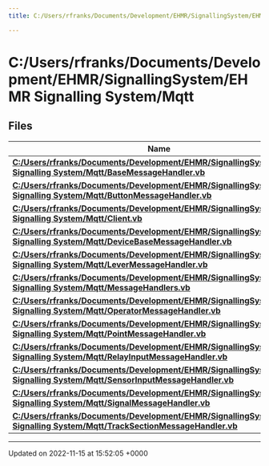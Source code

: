 ```yaml
---
title: C:/Users/rfranks/Documents/Development/EHMR/SignallingSystem/EHMR Signalling System/Mqtt

---
```


# C:/Users/rfranks/Documents/Development/EHMR/SignallingSystem/EHMR Signalling System/Mqtt



## Files

| Name           |
| -------------- |
| **[C:/Users/rfranks/Documents/Development/EHMR/SignallingSystem/EHMR Signalling System/Mqtt/BaseMessageHandler.vb](/SignallingSystem-doc/vb/Files/BaseMessageHandler_8vb/#file-basemessagehandler.vb)**  |
| **[C:/Users/rfranks/Documents/Development/EHMR/SignallingSystem/EHMR Signalling System/Mqtt/ButtonMessageHandler.vb](/SignallingSystem-doc/vb/Files/ButtonMessageHandler_8vb/#file-buttonmessagehandler.vb)**  |
| **[C:/Users/rfranks/Documents/Development/EHMR/SignallingSystem/EHMR Signalling System/Mqtt/Client.vb](/SignallingSystem-doc/vb/Files/Client_8vb/#file-client.vb)**  |
| **[C:/Users/rfranks/Documents/Development/EHMR/SignallingSystem/EHMR Signalling System/Mqtt/DeviceBaseMessageHandler.vb](/SignallingSystem-doc/vb/Files/DeviceBaseMessageHandler_8vb/#file-devicebasemessagehandler.vb)**  |
| **[C:/Users/rfranks/Documents/Development/EHMR/SignallingSystem/EHMR Signalling System/Mqtt/LeverMessageHandler.vb](/SignallingSystem-doc/vb/Files/LeverMessageHandler_8vb/#file-levermessagehandler.vb)**  |
| **[C:/Users/rfranks/Documents/Development/EHMR/SignallingSystem/EHMR Signalling System/Mqtt/MessageHandlers.vb](/SignallingSystem-doc/vb/Files/MessageHandlers_8vb/#file-messagehandlers.vb)**  |
| **[C:/Users/rfranks/Documents/Development/EHMR/SignallingSystem/EHMR Signalling System/Mqtt/OperatorMessageHandler.vb](/SignallingSystem-doc/vb/Files/OperatorMessageHandler_8vb/#file-operatormessagehandler.vb)**  |
| **[C:/Users/rfranks/Documents/Development/EHMR/SignallingSystem/EHMR Signalling System/Mqtt/PointMessageHandler.vb](/SignallingSystem-doc/vb/Files/PointMessageHandler_8vb/#file-pointmessagehandler.vb)**  |
| **[C:/Users/rfranks/Documents/Development/EHMR/SignallingSystem/EHMR Signalling System/Mqtt/RelayInputMessageHandler.vb](/SignallingSystem-doc/vb/Files/RelayInputMessageHandler_8vb/#file-relayinputmessagehandler.vb)**  |
| **[C:/Users/rfranks/Documents/Development/EHMR/SignallingSystem/EHMR Signalling System/Mqtt/SensorInputMessageHandler.vb](/SignallingSystem-doc/vb/Files/SensorInputMessageHandler_8vb/#file-sensorinputmessagehandler.vb)**  |
| **[C:/Users/rfranks/Documents/Development/EHMR/SignallingSystem/EHMR Signalling System/Mqtt/SignalMessageHandler.vb](/SignallingSystem-doc/vb/Files/SignalMessageHandler_8vb/#file-signalmessagehandler.vb)**  |
| **[C:/Users/rfranks/Documents/Development/EHMR/SignallingSystem/EHMR Signalling System/Mqtt/TrackSectionMessageHandler.vb](/SignallingSystem-doc/vb/Files/TrackSectionMessageHandler_8vb/#file-tracksectionmessagehandler.vb)**  |






-------------------------------

Updated on 2022-11-15 at 15:52:05 +0000
